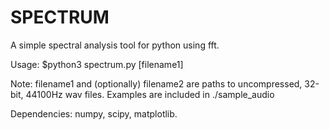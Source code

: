 # SPECTRUM

A simple spectral analysis tool for python using fft.

Usage:
	$python3 spectrum.py [filename1] <filename2>

Note: filename1 and (optionally) filename2 are paths to uncompressed, 32-bit, 44100Hz wav files. Examples are included in ./sample_audio

Dependencies: numpy, scipy, matplotlib.
